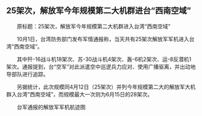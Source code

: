 ## 25架次，解放军今年规模第二大机群进台“西南空域”
　　原标题：25架次，解放军今年规模第二大机群进入台湾“西南空域”

　　10月1日，台湾防务部门发布军情通报称，当天共有25架次解放军军机进入台湾“西南空域”。

　　其中歼-16战斗机18架次、苏-30战斗机4架次、轰-6机2架次、运-8反潜机1架次。通报提到，台“空军”对此派遣空中巡逻兵力应对、使用广播驱离，并出动地导部队进行追踪。

　　另据统计，此次规模同4月12日（25架次）并列今年规模第二大的解放军大机群入台湾“西南空域”，而规模最大一次则为6月15日的28架次。

　　台军通报的解放军军机航迹图


